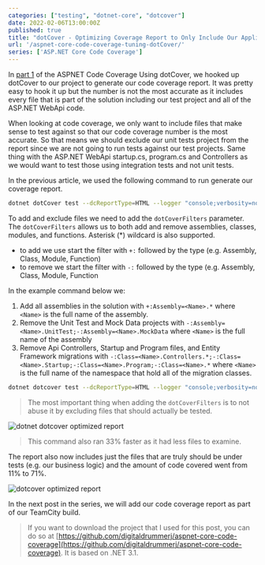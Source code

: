 ```yaml
---
categories: ["testing", "dotnet-core", "dotcover"]
date: 2022-02-06T13:00:00Z
published: true
title: "dotCover - Optimizing Coverage Report to Only Include Our Applications Logic"
url: '/aspnet-core-code-coverage-tuning-dotCover/'
series: ['ASP.NET Core Code Coverage']
---
```

In [part 1](/aspnet-core-code-coverage) of the ASPNET Code Coverage Using dotCover, we hooked up dotCover to our project to generate our code coverage report.  It was pretty easy to hook it up but the number is not the most accurate as it includes every file that is part of the solution including our test project and all of the ASP.NET WebApi code.

When looking at code coverage, we only want to include files that make sense to test against so that our code coverage number is the most accurate.  So that means we should exclude our unit tests project from the report since we are not going to run tests against our test projects.  Same thing with the ASP.NET WebApi startup.cs, program.cs and Controllers as we would want to test those using integration tests and not unit tests.

<!--more-->

In the previous article, we used the following command to run generate our coverage report.

```bash
dotnet dotCover test --dcReportType=HTML --logger "console;verbosity=normal"
```

To add and exclude files we need to add the `dotCoverFilters` parameter.  The `dotCoverFilters` allows us to both add and remove assemblies, classes, modules, and functions.  Asterisk (*) wildcard is also supported.

* to add we use start the filter with `+:` followed by the type (e.g. Assembly, Class, Module, Function)
* to remove we start the filter with `-:` followed by the type (e.g. Assembly, Class, Module, Function

In the example command below we:

1. Add all assemblies in the solution with `+:Assembly=<Name>.*` where `<Name>` is the full name of the assembly.
1. Remove the Unit Test and Mock Data projects with `-:Assembly=<Name>.UnitTest;-:Assembly=<Name>.MockData` where `<Name>` is the full name of the assembly
1. Remove Api Controllers, Startup and Program files, and Entity Framework migrations with `-:Class=<Name>.Controllers.*;-:Class=<Name>.Startup;-:Class=<Name>.Program;-:Class=<Name>.*`  where `<Name>` is the full name of the namespace that hold all of the migration classes.

```bash
dotnet dotcover test --dcReportType=HTML --logger "console;verbosity=normal" --dotCoverFilters="+:Assembly=Aspnet.Coverage.*;-:Assembly=Aspnet.Coverage.UnitTests;-:Assembly=Aspnet.Coverage.MockData;-:Class=Aspnet.Coverage.Api.Controllers.*;-:Class=Aspnet.Coverage.Api.Startup;-:Class=Aspnet.Coverage.Api.Program;-:Class=Aspnet.Coverage.Api.Migrations.*"
```

> The most important thing when adding the `dotCoverFilters` is to not abuse it by excluding files that should actually be tested.

![dotnet dotcover optimized report](/images/aspnet-core-dotcover/dotcover-run-optimized.gif)

> This command also ran 33% faster as it had less files to examine.

The report also now includes just the files that are truly should be under tests (e.g. our business logic) and the amount of code covered went from 11% to 71%.

![dotcover optimized report](/images/aspnet-core-dotcover/dotcover-report-optimized.png)

In the next post in the series, we will add our code coverage report as part of our TeamCity build.

> If you want to download the project that I used for this post, you can do so at [https://github.com/digitaldrummerj/aspnet-core-code-coverage](https://github.com/digitaldrummerj/aspnet-core-code-coverage).  It is based on .NET 3.1.
